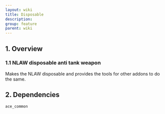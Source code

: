 ```yaml
---
layout: wiki
title: Disposable
description: 
group: feature
parent: wiki
---
```


## 1. Overview

### 1.1 NLAW disposable anti tank weapon
Makes the NLAW disposable and provides the tools for other addons to do the same.

## 2. Dependencies

`ace_common`
